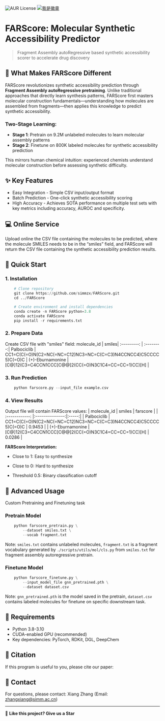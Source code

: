 ![AUR License](https://img.shields.io/aur/license/create-react-app?style=flat) [![我是徽章](https://img.shields.io/badge/simmzx💤%E7%9A%84-GitHub-brightgreen)](https://github.com/simmzx💤/My_Documentation)

# FARScore: Molecular Synthetic Accessibility Predictor
> Fragment Assembly autoRegressive based synthetic accessibility scorer to accelerate drug discovery
## 🎯 What Makes FARScore Different
FARScore revolutionizes synthetic accessibility prediction through **Fragment Assembly autoRegressive pretraining**. Unlike traditional approaches that directly learn synthesis patterns, FARScore first masters molecular construction fundamentals—understanding how molecules are assembled from fragments—then applies this knowledge to predict synthetic accessibility.
### Two-Stage Learning:
* **Stage 1**: Pretrain on 9.2M unlabeled molecules to learn molecular assembly patterns
* **Stage 2**: Finetune on 800K labeled molecules for synthetic accessibility prediction

This mirrors human chemical intuition: experienced chemists understand molecular construction before assessing synthetic difficulty.

## ✨ Key Features
* Easy Integration - Simple CSV input/output format
* Batch Prediction - One-click synthetic accessibility scoring
* High Accuracy - Achieves SOTA performance on multiple test sets with key metrics including accuracy, AUROC and specificity.

## 💻 Online Service
Upload online the CSV file containing the molecules to be predicted, where the molecule SMILES needs to be in the “smiles” field, and FARScore will return the CSV file containing the synthetic accessibility prediction results.

## 🚀 Quick Start
### 1. Installation
```python
    # Clone repository
    git clone https://github.com/simmzx/FARScore.git
    cd ../FARScore

    # Create environment and install dependencies
    conda create -n FARScore python=3.8
    conda activate FARScore
    pip install -r requirements.txt
```
### 2. Prepare Data
Create CSV file with "smiles" field:
molecule_id  | smiles|
:---------: | :--------:|
Palbociclib  | CC1=C(C(=O)N(C2=NC(=NC=C12)NC3=NC=C(C=C3)N4CCNCC4)C5CCCC5)C(=O)C |
(+)-Eburnamonine  | [C@]12(C3=C4CCN1CCC[C@@]2(CC(=O)N3C1C4=CC=CC=1)CC)[H] |
### 3. Run Prediction
```python
    python farscore.py --input_file example.csv
```
### 4. View Results
Output file will contain FARScore values:
| molecule_id | smiles  | farscore |
| :------------: |:---------------:|:-----:|
| Palbociclib      | CC1=C(C(=O)N(C2=NC(=NC=C12)NC3=NC=C(C=C3)N4CCNCC4)C5CCCC5)C(=O)C | 0.9453 |
| (+)-Eburnamonine | [C@]12(C3=C4CCN1CCC[C@@]2(CC(=O)N3C1C4=CC=CC=1)CC)[H]        |    0.0286 |

**FARScore Interpretation:**
* Close to 1: Easy to synthesize
- Close to 0: Hard to synthesize
* Threshold 0.5: Binary classification cutoff

## 📖 Advanced Usage
Custom Pretraining and Finetuning task
### Pretrain Model
```python
    python farscore_pretrain.py \
        --dataset smiles.txt \
        --vocab fragment.txt 
```
Note: `smiles.txt` contains unlabeled molecules, `fragment.txt` is a fragment vocabulary generated by `./scripts/utils/mol/cls.py` from `smiles.txt` for fragment assembly autoregressive pretrain.

### Finetune Model
```python
    python farscore_finetune.py \
        --input_model_file gnn_pretrained.pth \
        --dataset dataset.csv
```
Note: `gnn_pretrained.pth` is the model saved in the pretrain, `dataset.csv` contains labeled molecules for finetune on specific downstream task.

## 🔧 Requirements
* Python 3.8-3.10
* CUDA-enabled GPU (recommended)
* Key dependencies: PyTorch, RDKit, DGL, DeepChem

## 📄 Citation
If this program is useful to you, please cite our paper:


## :email: Contact
For questions, please contact: Xiang Zhang (Email: zhangxiang@simm.ac.cn)
______________________________________________________________________________________________________
🌟 **Like this project? Give us a Star**
